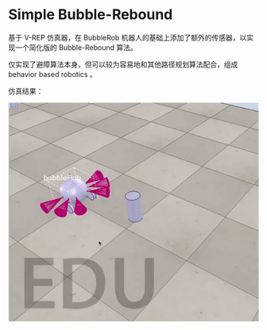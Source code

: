 # Simple Bubble-Rebound

基于 V-REP 仿真器，在 BubbleRob 机器人的基础上添加了额外的传感器，以实现一个简化版的 Bubble-Rebound 算法。

仅实现了避障算法本身，但可以较为容易地和其他路径规划算法配合，组成 behavior based robotics 。

仿真结果：

![](https://raw.githubusercontent.com/BeBeBerr/bubble-rebound/master/record.gif)

